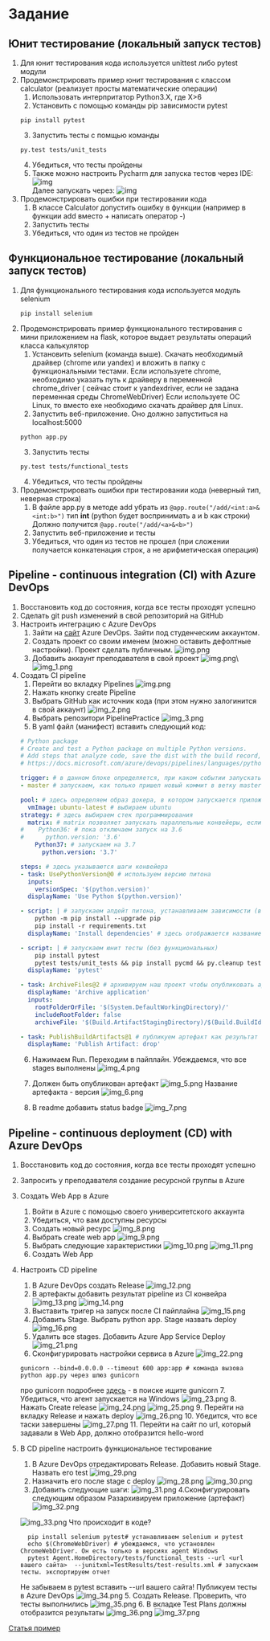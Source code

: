 # Задание

## Юнит тестирование (локальный запуск тестов)

1. Для юнит тестирования кода используется unittest либо pytest модули
2. Продемонстрировать пример юнит тестирования с классом calculator (реализует просты математические операции)
    1. Использовать интерпритатор Python3.X, где X>6
    2. Установить с помощью команды pip зависимости pytest
   ```shell
   pip install pytest
   ```
    3. Запустить тесты с помщью команды
   ```shell
   py.test tests/unit_tests
   ```
    4. Убедиться, что тесты пройдены
    5. Также можно настроить Pycharm для запуска тестов через IDE:
       ![img](assets/images/PycharmPytestSettings.png)\
       Далее запускать через:
       ![img](assets/images/RunTests.png)
3. Продемонстрировать ошибки при тестировании кода
    1. В классе Calculator допустить ошибку в функции (например в функции add вместо + написать оператор -)
    2. Запустить тесты
    3. Убедиться, что один из тестов не пройден

## Функциональное тестирование (локальный запуск тестов)

1. Для функционального тестирования кода используется модуль selenium
   ```shell
   pip install selenium
   ```
2. Продемонстрировать пример функционального тестирования с мини приложением на flask, которое выдает результаты
   операций класса калькулятор
    1. Установить selenium (команда выше). Скачать необходимый драйвер (chrome или yandex) и вложить в папку с
       функциональными тестами. Если используете chrome, необходимо указать путь к драйверу в переменной chrome_driver (
       сейчас стоит к yandexdriver, если не задана переменная среды ChromeWebDriver)
       Если используете ОС Linux, то вместо exe необходимо скачать драйвер для Linux.
    2. Запустить веб-приложение. Оно должно запуститься на localhost:5000
   ```shell
   python app.py
   ``` 
    3. Запустить тесты
   ```shell
   py.test tests/functional_tests
   ```
    4. Убедиться, что тесты пройдены
3. Продемонстрировать ошибки при тестировании кода (неверный тип, неверная строка)
    1. В файле app.py в методе add убрать из ```@app.route("/add/<int:a>&<int:b>")``` тип **int** (python будет
       воспринимать a и b как строки)
       Должно получится ```@app.route("/add/<a>&<b>")```
    2. Запустить веб-приложение и тесты
    3. Убедиться, что один из тестов не прошел (при сложении получается конкатенация строк, а не арифметическая
       операция)

## Pipeline - continuous integration (CI) with Azure DevOps

1. Восстановить код до состояния, когда все тесты проходят успешно
2. Сделать git push изменений в свой репозиторий на GitHub
3. Настроить интеграцию с Azure DevOps
    1. Зайти на [сайт](https://dev.azure.com) Azure DevOps. Зайти под студенческим аккаунтом.
    2. Создать проект со своим именем (можно оставить дефолтные настройки). Проект сделать публичным.
       ![img.png](azureDevOpsNewProj.png)
    3. Добавить аккаунт преподавателя в свой проект
       ![img.png](invite.png)\   
       ![img_1.png](img_1.png)
3. Создать CI pipeline
    1. Перейти во вкладку Pipelines
       ![img.png](img.png)
    2. Нажать кнопку create Pipeline
    3. Выбрать GitHub как источник кода (при этом нужно залогинится в свой аккаунт)
       ![img_2.png](img_2.png)
    4. Выбрать репозитори PipelinePractice
       ![img_3.png](img_3.png)
    5. В yaml файл (манифест) вставить следующий код:
    ```yaml
    # Python package
    # Create and test a Python package on multiple Python versions.
    # Add steps that analyze code, save the dist with the build record, publish to a PyPI-compatible index, and more:
    # https://docs.microsoft.com/azure/devops/pipelines/languages/python
    
    trigger: # в данном блоке определяется, при каком событии запускать пайплайн
    - master # запускаем, как только пришел новый коммит в ветку master
    
    pool: # здесь определяем образ докера, в котором запускается приложение и версию интерпритатора
      vmImage: ubuntu-latest # выбираем ubuntu
    strategy: # здесь выбираем стек программирования
      matrix: # matrix позволяет запускать параллельные конвейеры, если требуются разные версии
    #    Python36: # пока отключаем запуск на 3.6
    #      python.version: '3.6'
        Python37: # запускаем на 3.7
          python.version: '3.7'
    
    steps: # здесь указываются шаги конвейера
    - task: UsePythonVersion@0 # используем версию питона
      inputs:
        versionSpec: '$(python.version)'
      displayName: 'Use Python $(python.version)'
    
    - script: | # запускаем апдейт питона, устанавливаем зависимости (в нашем случае flask)
        python -m pip install --upgrade pip
        pip install -r requirements.txt
      displayName: 'Install dependencies' # здесь отображается название текущей задачи
    
    - script: | # запускаем юнит тесты (без функциональных)
        pip install pytest 
        pytest tests/unit_tests && pip install pycmd && py.cleanup tests/
      displayName: 'pytest'
    
    - task: ArchiveFiles@2 # архивируем наш проект чтобы опубликовать артефакт. Артефакт это по сути то, что отдает клиенту (например архив с программой)
      displayName: 'Archive application'
      inputs:
        rootFolderOrFile: '$(System.DefaultWorkingDirectory)/'
        includeRootFolder: false
        archiveFile: '$(Build.ArtifactStagingDirectory)/$(Build.BuildId).zip'
    
    - task: PublishBuildArtifacts@1 # публикуем артефакт как результат нашего пайплайна
      displayName: 'Publish Artifact: drop'
    
   ```
    6. Нажимаем Run. Переходим в пайплайн. Убеждаемся, что все stages выполнены
       ![img_4.png](img_4.png)
    7. Должен быть опубликован артефакт
       ![img_5.png](img_5.png)
       Название артефакта - версия
       ![img_6.png](img_6.png)

    8. В readme добавить status badge
       ![img_7.png](img_7.png)

## Pipeline - continuous deployment (CD) with Azure DevOps

1. Восстановить код до состояния, когда все тесты проходят успешно
2. Запросить у преподавателя создание ресурсной группы в Azure
3. Создать Web App в Azure
    1. Войти в Azure с помощью своего университетского аккаунта
    2. Убедиться, что вам доступны ресурсы
    3. Создать новый ресурс
       ![img_8.png](img_8.png)
    4. Выбрать create web app
       ![img_9.png](img_9.png)
    5. Выбрать следующие характеристики
       ![img_10.png](img_10.png)
       ![img_11.png](img_11.png)
    6. Создать Web App
4. Настроить CD pipeline
    1. В Azure DevOps создать Release
       ![img_12.png](img_12.png)
    2. В артефакты добавить результат pipeline из CI конвейра
       ![img_13.png](img_13.png)
       ![img_14.png](img_14.png)
    3. Выставить тригер на запуск после CI пайплайна
       ![img_15.png](img_15.png)
    4. Добавить Stage. Выбрать python app. Stage назвать deploy
       ![img_16.png](img_16.png)
    5. Удалить все stages. Добавить Azure App Service Deploy
       ![img_21.png](img_21.png)
    6. Сконфигурировать настройки сервиса в Azure
       ![img_22.png](img_22.png)
    ```shell
    gunicorn --bind=0.0.0.0 --timeout 600 app:app # команда вызова python app.py через шлюз gunicorn
    ```
   про gunicorn подробнее [здесь](https://docs.microsoft.com/en-us/azure/app-service/configure-language-python) - в
   поиске ищите gunicorn
    7. Убедиться, что агент запускается на Windows
       ![img_23.png](img_23.png)
    8. Нажать Create release
       ![img_24.png](img_24.png)
       ![img_25.png](img_25.png)
    9. Перейти на вкладку Release и нажать deploy
       ![img_26.png](img_26.png)
    10. Убедится, что все таски завершены
        ![img_27.png](img_27.png)
        11. Перейти на сайт по url, который задавали в Web App, должно отобразится hello-word
4. В CD pipeline настроить функциональное тестирование
    1. В Azure DevOps отредактировать Release. Добавить новый Stage. Назвать его test
       ![img_29.png](img_29.png)
    2. Назначить его после stage с deploy
       ![img_28.png](img_28.png)
       ![img_30.png](img_30.png)
    3. Добавить следующие шаги:
       ![img_31.png](img_31.png)
       4.Сконфигурировать следующим образом Разархивируем приложение (артефакт)
       ![img_32.png](img_32.png)

   ![img_33.png](img_33.png)
   Что происходит в коде?
    ```shell
      pip install selenium pytest# устанавливаем selenium и pytest
      echo $(ChromeWebDriver) # убеждаемся, что установлен ChromeWebDriver. Он есть только в версиях agent Windows
      pytest Agent.HomeDirectory/tests/functional_tests --url <url вашего сайта>  --junitxml=TestResults/test-results.xml # запускаем тесты. экспортируем отчет
    ```
   Не забываем в pytest вставить --url вашего сайта!
   Публикуем тесты в Azure DevOps
   ![img_34.png](img_34.png)
    5. Создать Release. Проверить, что тесты выполнились
       ![img_35.png](img_35.png)
    6. В вкладке Test Plans должны отобразится результаты
       ![img_36.png](img_36.png)
       ![img_37.png](img_37.png)

[Статья пример](https://www.azuredevopslabs.com/labs/vstsextend/python/)
